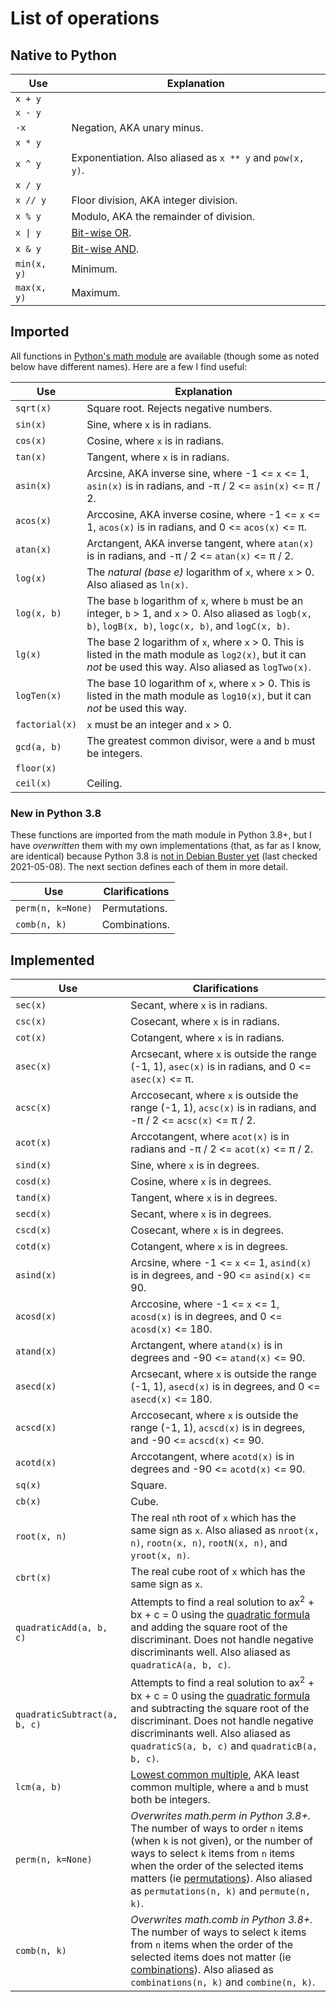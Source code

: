 # List of operations
## Native to Python

Use | Explanation
--- | ---
`x + y` |
`x - y` |
`-x` | Negation, AKA unary minus.
`x * y` |
`x ^ y` | Exponentiation. Also aliased as `x ** y` and `pow(x, y)`.
`x / y` |
`x // y` | Floor division, AKA integer division.
`x % y` | Modulo, AKA the remainder of division.
<code>x &#124; y</code> | [Bit-wise OR](https://en.wikipedia.org/wiki/Bitwise_operation#OR).
`x & y` | [Bit-wise AND](https://en.wikipedia.org/wiki/Bitwise_operation#OR).
`min(x, y)` | Minimum.
`max(x, y)` | Maximum.

## Imported
All functions in [Python's math module](https://docs.python.org/3/library/math.html) are available (though some as noted below have different names). Here are a few I find useful:

Use | Explanation
--- | ---
`sqrt(x)` | Square root. Rejects negative numbers.
`sin(x)` | Sine, where `x` is in radians.
`cos(x)` | Cosine, where `x` is in radians.
`tan(x)` | Tangent, where `x` is in radians.
`asin(x)` | Arcsine, AKA inverse sine, where -1 <= `x` <= 1, `asin(x)` is in radians, and -π / 2 <= `asin(x)` <= π / 2.
`acos(x)` | Arccosine, AKA inverse cosine, where -1 <= `x` <= 1, `acos(x)` is in radians, and 0 <= `acos(x)` <= π.
`atan(x)` | Arctangent, AKA inverse tangent, where `atan(x)` is in radians, and -π / 2 <= `atan(x)` <= π / 2.
`log(x)` | The *natural (base e)* logarithm of `x`, where `x` > 0. Also aliased as `ln(x)`.
`log(x, b)` | The base `b` logarithm of `x`, where `b` must be an integer, `b` > 1, and `x` > 0. Also aliased as `logb(x, b)`, `logB(x, b)`, `logc(x, b)`, and `logC(x, b)`.
`lg(x)` | The base 2 logarithm of `x`, where `x` > 0. This is listed in the math module as `log2(x)`, but it can *not* be used this way. Also aliased as `logTwo(x)`.
`logTen(x)` | The base 10 logarithm of `x`, where `x` > 0. This is listed in the math module as `log10(x)`, but it can *not* be used this way.
`factorial(x)` | `x` must be an integer and `x` > 0.
`gcd(a, b)` | The greatest common divisor, were `a` and `b` must be integers.
`floor(x)` |
`ceil(x)` | Ceiling.

### New in Python 3.8
These functions are imported from the math module in Python 3.8+, but I have *overwritten* them with my own implementations (that, as far as I know, are identical) because Python 3.8 is [not in Debian Buster yet](https://packages.debian.org/search?suite=buster&keywords=python3.8) (last checked 2021-05-08). The next section defines each of them in more detail.

Use | Clarifications
--- | ---
`perm(n, k=None)` | Permutations.
`comb(n, k)` | Combinations.

## Implemented

Use | Clarifications
--- | ---
`sec(x)` | Secant, where `x` is in radians.
`csc(x)` | Cosecant, where `x` is in radians.
`cot(x)` | Cotangent, where `x` is in radians.
`asec(x)` | Arcsecant, where `x` is outside the range (-1, 1), `asec(x)` is in radians, and 0 <= `asec(x)` <= π.
`acsc(x)` | Arccosecant, where `x` is outside the range (-1, 1), `acsc(x)` is in radians, and -π / 2 <= `acsc(x)` <= π / 2.
`acot(x)` | Arccotangent, where `acot(x)` is in radians and -π / 2 <= `acot(x)` <= π / 2.
`sind(x)` | Sine, where `x` is in degrees.
`cosd(x)` | Cosine, where `x` is in degrees.
`tand(x)` | Tangent, where `x` is in degrees.
`secd(x)` | Secant, where `x` is in degrees.
`cscd(x)` | Cosecant, where `x` is in degrees.
`cotd(x)` | Cotangent, where `x` is in degrees.
`asind(x)` | Arcsine, where -1 <= `x` <= 1, `asind(x)` is in degrees, and -90 <= `asind(x)` <= 90.
`acosd(x)` | Arccosine, where -1 <= `x` <= 1, `acosd(x)` is in degrees, and 0 <= `acosd(x)` <= 180.
`atand(x)` | Arctangent, where `atand(x)` is in degrees and -90 <= `atand(x)` <= 90.
`asecd(x)` | Arcsecant, where `x` is outside the range (-1, 1), `asecd(x)` is in degrees, and 0 <= `asecd(x)` <= 180.
`acscd(x)` | Arccosecant, where `x` is outside the range (-1, 1), `acscd(x)` is in degrees, and -90 <= `acscd(x)` <= 90.
`acotd(x)` | Arccotangent, where `acotd(x)` is in degrees and -90 <= `acotd(x)` <= 90.
`sq(x)` | Square.
`cb(x)` | Cube.
`root(x, n)` | The real `n`th root of `x` which has the same sign as `x`. Also aliased as `nroot(x, n)`, `rootn(x, n)`, `rootN(x, n)`, and `yroot(x, n)`.
`cbrt(x)` | The real cube root of `x` which has the same sign as `x`.
`quadraticAdd(a, b, c)` | Attempts to find a real solution to ax<sup>2</sup> + bx + c = 0 using the [quadratic formula](https://en.wikipedia.org/wiki/Quadratic_formula) and adding the square root of the discriminant. Does not handle negative discriminants well. Also aliased as `quadraticA(a, b, c)`.
`quadraticSubtract(a, b, c)` | Attempts to find a real solution to ax<sup>2</sup> + bx + c = 0 using the [quadratic formula](https://en.wikipedia.org/wiki/Quadratic_formula) and subtracting the square root of the discriminant. Does not handle negative discriminants well. Also aliased as `quadraticS(a, b, c)` and `quadraticB(a, b, c)`.
`lcm(a, b)` | [Lowest common multiple](https://en.wikipedia.org/wiki/Least_common_multiple), AKA least common multiple, where `a` and `b` must both be integers.
`perm(n, k=None)` | *Overwrites math.perm in Python 3.8+.* The number of ways to order `n` items (when `k` is not given), or the number of ways to select `k` items from `n` items when the order of the selected items matters (ie [permutations](https://en.wikipedia.org/wiki/Permutation)). Also aliased as `permutations(n, k)` and `permute(n, k)`.
`comb(n, k)` | *Overwrites math.comb in Python 3.8+.* The number of ways to select `k` items from `n` items when the order of the selected items does not matter (ie [combinations](https://en.wikipedia.org/wiki/Combination)). Also aliased as `combinations(n, k)` and `combine(n, k)`.
